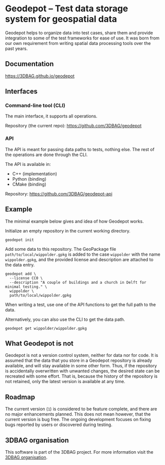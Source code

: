 # Geodepot – Test data storage system for geospatial data

Geodepot helps to organize data into test cases, share them and provide integration to some of the test frameworks for ease of use.
It was born from our own requirement from writing spatial data processing tools over the past years.

## Documentation

https://3DBAG.github.io/geodepot

## Interfaces

### Command-line tool (CLI)

The main interface, it supports all operations.

Repository (the current repo): https://github.com/3DBAG/geodepot

### API

The API is meant for passing data paths to tests, nothing else.
The rest of the operations are done through the CLI.

The API is available in:

- C++ (implementation)
- Python (binding)
- CMake (binding)

Repository: https://github.com/3DBAG/geodepot-api

## Example

The minimal example below gives and idea of how Geodepot works.

Initialize an empty repository in the current working directory.

```shell
geodepot init
```

Add some data to this repository.
The GeoPackage file `path/to/local/wippolder.gpkg` is added to the case `wippolder` with the name `wippolder.gpkg`, and the provided license and description are attached to the data entry.

```shell
geodepot add \
  --license CC0 \
  --description "A couple of buildings and a church in Delft for minimal testing." \
  wippolder \
  path/to/local/wippolder.gpkg
```

When writing a test, use one of the API functions to get the full path to the data.

Alternatively, you can also use the CLI to get the data path.

```shell
geodepot get wippolder/wippolder.gpkg
```

## What Geodepot is not

Geodepot is not a version control system, neither for data nor for code.
It is assumed that the data that you store in a Geodepot repository is already available, and will stay available in some other form.
Thus, if the repository is accidentally overwritten with unwanted changes, the desired state can be recreated with some effort.
That is, because the history of the repository is not retained, only the latest version is available at any time.

## Roadmap

The current version (`1`) is considered to be feature complete, and there are no major enhancements planned.
This does not mean however, that the current version is bug free.
The ongoing development focuses on fixing bugs reported by users or discovered during testing.

## 3DBAG organisation

This software is part of the 3DBAG project. For more information visit the [3DBAG organisation](https://github.com/3DBAG).
